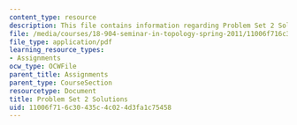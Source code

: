 ```yaml
---
content_type: resource
description: This file contains information regarding Problem Set 2 Solutions
file: /media/courses/18-904-seminar-in-topology-spring-2011/11006f716c30435c4c024d3fa1c75458_MIT18_904S11_solns2.pdf
file_type: application/pdf
learning_resource_types:
- Assignments
ocw_type: OCWFile
parent_title: Assignments
parent_type: CourseSection
resourcetype: Document
title: Problem Set 2 Solutions
uid: 11006f71-6c30-435c-4c02-4d3fa1c75458
---
```

